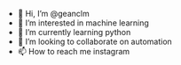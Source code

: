 - 👋 Hi, I’m @geanclm
- 👀 I’m interested in machine learning
- 🌱 I’m currently learning python
- 💞️ I’m looking to collaborate on automation
- 📫 How to reach me instagram

<!---
geanclm/geanclm is a ✨ special ✨ repository because its `README.md` (this file) appears on your GitHub profile.
You can click the Preview link to take a look at your changes.
--->
